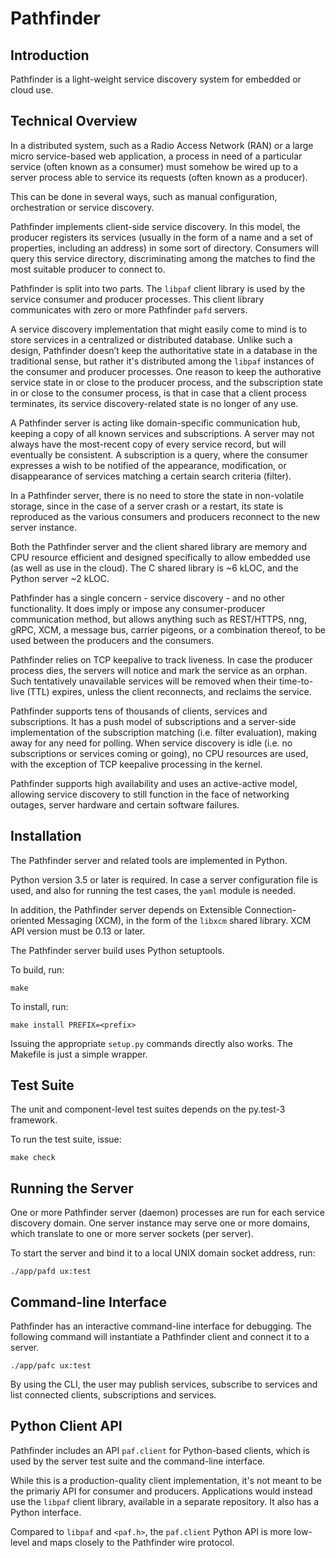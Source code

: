 # Pathfinder

## Introduction

Pathfinder is a light-weight service discovery system for embedded or
cloud use.

## Technical Overview

In a distributed system, such as a Radio Access Network (RAN) or a
large micro service-based web application, a process in need of a
particular service (often known as a consumer) must somehow be wired
up to a server process able to service its requests (often known as a
producer).

This can be done in several ways, such as manual configuration,
orchestration or service discovery.

Pathfinder implements client-side service discovery. In this model,
the producer registers its services (usually in the form of a name and
a set of properties, including an address) in some sort of
directory. Consumers will query this service directory, discriminating
among the matches to find the most suitable producer to connect to.

Pathfinder is split into two parts. The `libpaf` client library is
used by the service consumer and producer processes. This client
library communicates with zero or more Pathfinder `pafd` servers.

A service discovery implementation that might easily come to mind is
to store services in a centralized or distributed database. Unlike
such a design, Pathfinder doesn’t keep the authoritative state in a
database in the traditional sense, but rather it's distributed among
the `libpaf` instances of the consumer and producer processes. One
reason to keep the authorative service state in or close to the
producer process, and the subscription state in or close to the
consumer process, is that in case that a client process terminates,
its service discovery-related state is no longer of any use.

A Pathfinder server is acting like domain-specific communication hub,
keeping a copy of all known services and subscriptions. A server may
not always have the most-recent copy of every service record, but will
eventually be consistent. A subscription is a query, where the
consumer expresses a wish to be notified of the appearance,
modification, or disappearance of services matching a certain search
criteria (filter).

In a Pathfinder server, there is no need to store the state in
non-volatile storage, since in the case of a server crash or a
restart, its state is reproduced as the various consumers and
producers reconnect to the new server instance.

Both the Pathfinder server and the client shared library are memory
and CPU resource efficient and designed specifically to allow embedded
use (as well as use in the cloud). The C shared library is ~6 kLOC,
and the Python server ~2 kLOC.

Pathfinder has a single concern - service discovery - and no other
functionality. It does imply or impose any consumer-producer
communication method, but allows anything such as REST/HTTPS, nng,
gRPC, XCM, a message bus, carrier pigeons, or a combination thereof,
to be used between the producers and the consumers.

Pathfinder relies on TCP keepalive to track liveness. In case the
producer process dies, the servers will notice and mark the service as
an orphan. Such tentatively unavailable services will be removed when
their time-to-live (TTL) expires, unless the client reconnects, and
reclaims the service.

Pathfinder supports tens of thousands of clients, services and
subscriptions. It has a push model of subscriptions and a server-side
implementation of the subscription matching (i.e. filter evaluation),
making away for any need for polling. When service discovery is idle
(i.e. no subscriptions or services coming or going), no CPU resources
are used, with the exception of TCP keepalive processing in the
kernel.

Pathfinder supports high availability and uses an active-active model,
allowing service discovery to still function in the face of networking
outages, server hardware and certain software failures.

## Installation

The Pathfinder server and related tools are implemented in Python.

Python version 3.5 or later is required. In case a server
configuration file is used, and also for running the test cases, the
`yaml` module is needed.

In addition, the Pathfinder server depends on Extensible
Connection-oriented Messaging (XCM), in the form of the `libxcm`
shared library. XCM API version must be 0.13 or later.

The Pathfinder server build uses Python setuptools.

To build, run:
```
make
```

To install, run:
```
make install PREFIX=<prefix>
```

Issuing the appropriate `setup.py` commands directly also works. The
Makefile is just a simple wrapper.

## Test Suite

The unit and component-level test suites depends on the py.test-3
framework.

To run the test suite, issue:
```
make check
```

## Running the Server

One or more Pathfinder server (daemon) processes are run for each
service discovery domain. One server instance may serve one or more
domains, which translate to one or more server sockets (per server).

To start the server and bind it to a local UNIX domain socket address,
run:
```
./app/pafd ux:test
```

## Command-line Interface

Pathfinder has an interactive command-line interface for
debugging. The following command will instantiate a Pathfinder client
and connect it to a server.
```
./app/pafc ux:test
```

By using the CLI, the user may publish services, subscribe to services
and list connected clients, subscriptions and services.

## Python Client API

Pathfinder includes an API `paf.client` for Python-based clients, which
is used by the server test suite and the command-line interface.

While this is a production-quality client implementation, it's not
meant to be the primariy API for consumer and producers. Applications
would instead use the `libpaf` client library, available in a separate
repository. It also has a Python interface.

Compared to `libpaf` and `<paf.h>`, the `paf.client` Python API is
more low-level and maps closely to the Pathfinder wire protocol.
